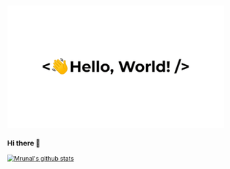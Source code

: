 ![](greetings.gif)

### Hi there 👋

[![Mrunal's github stats](https://github-readme-stats.vercel.app/api?username=meliodas0n)](https://github.com/meliodas0n/github-readme-stats)


<!--
**meliodas0n/meliodas0n** is a ✨ _special_ ✨ repository because its `README.md` (this file) appears on your GitHub profile

🔭 I’m currently working on ... my College Project
🌱 I’m currently learning ... Computer Science & Engineering
👯 I’m looking to collaborate on ... Application Based Python Project
🤔 I’m looking for help with ... Data Science
💬 Ask me about ... Games
📫 How to reach me: ... Twitter @MrunalNarayana
😄 Pronouns: ... Meliodas
⚡ Fun fact: ... I spend most of TIME listening to Songs and playing DOTA2


